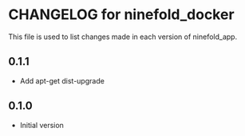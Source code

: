 # CHANGELOG for ninefold\_docker

This file is used to list changes made in each version of ninefold\_app.

## 0.1.1

* Add apt-get dist-upgrade

## 0.1.0

* Initial version